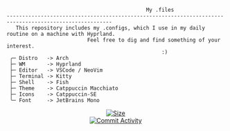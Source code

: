 ```mint
                                             My .files
--------------------------------------------------------------------------------------------------------
   This repository includes my .configs, which I use in my daily routine on a machine with Hyprland.
                          Feel free to dig and find something of your interest.
                                                  :)
 ╭─ Distro   -> Arch
 ├─ WM       -> Hyprland
 ├─ Editor   -> VSCode / NeoVim
 ├─ Terminal -> Kitty
 ├─ Shell    -> Fish
 ├─ Theme    -> Catppuccin Macchiato
 ├─ Icons    -> Catppuccin-SE
 ╰─ Font     -> JetBrains Mono
```

<div align="center">

<a href="https://github.com/LyingOnCables/dotfiles"><img alt="Size" src="https://img.shields.io/github/repo-size/LyingOnCables/dotfiles?style=for-the-badge&logo=files&color=DDB6F2&logoColor=D9E0EE&labelColor=302D41"></a><br>
<a href="https://github.com/LyingOnCables/dotfiles/commits/main/"><img alt="Commit Activity" src="https://img.shields.io/github/commit-activity/m/LyingOnCables/dotfiles/main?style=for-the-badge&logo=github&color=F2CDCD&logoColor=D9E0EE&labelColor=302D41"/></a>

</div>
